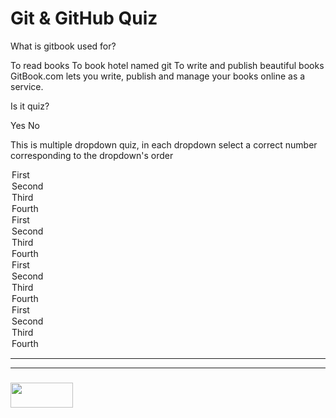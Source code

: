 # Git & GitHub Quiz


<quiz name="Git & Github Quiz">
    <question multiple>
        <p>What is gitbook used for?</p>
        <answer correct>To read books</answer>
        <answer>To book hotel named git</answer>
        <answer correct>To write and publish beautiful books</answer>
        <explanation>GitBook.com lets you write, publish and manage your books online as a service.</explanation>
    </question>
    <question>
        <p>Is it quiz?</p>
        <answer correct>Yes</answer>
        <answer>No</answer>
    </question>
    <question>
        <p>This is multiple dropdown quiz, in each dropdown select a correct number corresponding to the dropdown's order</p>
        <answer>
            <option correct>First</option>
            <option>Second</option>
            <option>Third</option>
            <option>Fourth</option>
        </answer>
        <answer>
            <option>First</option>
            <option correct>Second</option>
            <option>Third</option>
            <option>Fourth</option>
        </answer>
        <answer>
            <option>First</option>
            <option>Second</option>
            <option correct>Third</option>
            <option>Fourth</option>
        </answer>
        <answer>
            <option>First</option>
            <option>Second</option>
            <option>Third</option>
            <option correct>Fourth</option>
        </answer>
    </question>
</quiz>

___
___
### <a href="http://elewa.education/blog" target="_blank"><img src="https://user-images.githubusercontent.com/18554853/34921062-506450ae-f97d-11e7-875f-6feeb26ad72d.png" width="100" height="40"/></a>